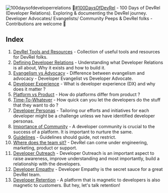 ![100daysofdeveloperrelations](https://user-images.githubusercontent.com/19341550/63220474-038fd300-c1a6-11e9-93a0-e86d7fc518e5.jpg)
👋[#100DaysOfDevRel](https://twitter.com/search?q=%23100DaysOfDevRel&src=hashtag_click) - 
100 Days of DevRel (Developer Relations). Exploring &amp; documenting the DevRel journey. Developer Advocates/ Evangelists/ Community Peeps &amp; DevRel folks - Contributions are welcome 🎉

## Index

1. [DevRel Tools and Resources](00_devrel_resources_and_tools) - Collection of useful tools and resources for DevRel folks.
2. [Defining Developer Relations](01_defining_developer_relations) - Understanding what Developer Relations is all about, Why it exists and how to build it.
3. [Evangelism vs Advocacy](03_evangelism_vs_advocacy) - Difference between evangelism and advocacy - Developer Evangelist vs Developer Advocate.
4. [Developer Experience](04_dx_developer_experience) - What is developer experience (DX) and why does it matter ?
5. [Platform vs Product](02_platform_vs_product) - How do platforms differ from product ?
6. [Time-To-Whatever](05_time_to_whatever) - How quick can you let the developers do the stuff that they want to do ?
7. [Developer Personas](06_developer_personas) - Tailoring our efforts and initiatives for each developer might be a challenge unless we have identified developer personas.
8. [Importance of Community](07_importance_of_community) - A developer community is crucial to the success of a platform. It is important to nurture the same. 
9. [Guidelines](08_guidelines_are_important) - Guidelines should guide, not restrict.
10. [Where does the team sit?](09_devrel_placement) - DevRel can come under engineering, marketing, product or support. 
11. [Developer Outreach](10_developer_outreach) - Developer Outreach is an important aspect to raise awareness, improve understanding and most importantly, build a relationship with the developers.
12. [Developer Empathy](11_developer_empathy) - Developer Empathy is the secret sauce for a great DevRel team.
13. [Developer Retention](12_developer_retention) - A platform that is magnetic to developers is also magnetic to customers. But hey, let's talk retention!
